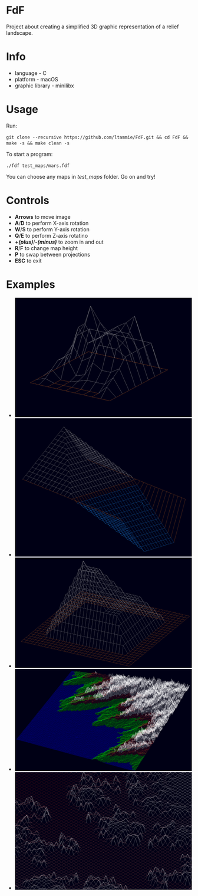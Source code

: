 # FdF
Project about creating a simplified 3D graphic representation of a relief landscape.

# Info
* language - C
* platform - macOS
* graphic library - minilibx

# Usage
Run:
```
git clone --recursive https://github.com/ltammie/FdF.git && cd FdF && make -s && make clean -s
```
To start a program:
```
./fdf test_maps/mars.fdf
```
You can choose any maps in *test_maps* folder. Go on and try!

# Controls
* **Arrows** to move image
* **A**/**D** to perform X-axis rotation
* **W**/**S** to perform Y-axis rotation
* **Q**/**E** to perform Z-axis rotatino
* **+*(plus)***/**-*(minus)*** to zoom in and out
* **R**/**F** to change map height
* **P** to swap between projections
* **ESC** to exit

# Examples
* ![](https://github.com/ltammie/FdF/blob/master/ex/1.png)
* ![](https://github.com/ltammie/FdF/blob/master/ex/2.png)
* ![](https://github.com/ltammie/FdF/blob/master/ex/3.png)
* ![](https://github.com/ltammie/FdF/blob/master/ex/4.png)
* ![](https://github.com/ltammie/FdF/blob/master/ex/5.png)
